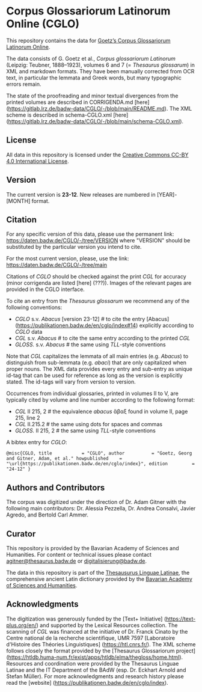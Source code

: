 # Corpus Glossariorum Latinorum Online (CGLO)

This repository contains the data for 
[Goetz’s Corpus Glossariorum Latinorum Online](https://publikationen.badw.de/en/cglo/index).

The data consists of G. Goetz et al., *Corpus glossariorum Latinorum* (Leipzig: Teubner, 1888–1923), volumes 6 and 7 (= *Thesaurus glossarum*) in XML and markdown formats. They have been manually corrected from OCR text, in particular the lemmata and Greek words, but many typographic errors remain.

The state of the proofreading and minor textual divergences from the printed volumes are described in CORRIGENDA.md [here] (https://gitlab.lrz.de/badw-data/CGLO/-/blob/main/README.md). 
The XML scheme is described in schema-CGLO.xml [here] (https://gitlab.lrz.de/badw-data/CGLO/-/blob/main/schema-CGLO.xml).

## License

All data in this repository is licensed under the [Creative Commons CC-BY 4.0 International License](https://creativecommons.org/licenses/by/4.0/deed.en).

## Version

The current version is **23-12**. New releases are numbered in [YEAR]-[MONTH] format.

## Citation

For any specific version of this data, please use the permanent link: https://daten.badw.de/CGLO/-/tree/VERSION 
where "VERSION" should be substituted by the particular version you intend to cite.

For the most current version, please, use the link: https://daten.badw.de/CGLO/-/tree/main

Citations of *CGLO* should be checked against the print *CGL* for accuracy (minor corrigenda are listed [here] (???)). Images of the relevant pages are provided in the CGLO interface.

To cite an entry from the *Thesaurus glossarum* we recommend any of the following conventions:
- *CGLO* s.v. *Abacus* [version 23-12]  # to cite the entry [Abacus] (https://publikationen.badw.de/en/cglo/index#14) explicitly according to *CGLO* data
- *CGL* s.v. *Abacus*  # to cite the same entry according to the printed *CGL* 
- *GLOSS.* s.v. *Abacus*  # the same using *TLL*-style conventions

Note that *CGL* capitalizes the lemmata of all main entries (e.g. *Abacus*) to distinguish from sub-lemmata (e.g. *abaci*) that are only capitalized when proper nouns.
The XML data provides every entry and sub-entry as unique id-tag that can be used for reference as long as the version is explicitly stated. The id-tags will vary from version to version.

Occurrences from individual glossaries, printed in volumes II to V, are typically cited by volume and line number according to the following format:
- *CGL* II 215, 2  # the equivalence *abacus* ἄβαξ found in volume II, page 215, line 2
- *CGL* II.215.2  # the same using dots for spaces and commas
- *GLOSS.* II 215, 2  # the same using *TLL*-style conventions

A bibtex entry for *CGLO*:

`@misc{CGLO,
	title 			= "CGLO",
	author			= "Goetz, Georg and Gitner, Adam, et al."
	howpublished	= "\url{https://publikationen.badw.de/en/cglo/index}",
	edition			= "24-12"
	}`

## Authors and Contributors

The corpus was digitized under the direction of Dr. Adam Gitner with the following main contributors: Dr. Alessia Pezzella, Dr. Andrea Consalvi, Javier Agredo, and Bertold Carl Ammer.

## Curator

This repository is provided by the Bavarian Academy of Sciences and Humanities. For content or technical issues please contact agitner@thesaurus.badw.de or digitalisierung@badw.de.

The data in this repository is part of the [Thesausurus Linguae Latinae](https://thesaurus.badw.de/), the comprehensive ancient Latin dictionary provided by the [Bavarian Academy of Sciences and Humanities](https://badw.de). 

## Acknowledgments

The digitization was generously funded by the [Text+ Initiative] (https://text-plus.org/en/) and supported by the Lexical Resources collection. 
The scanning of *CGL* was financed at the initiative of Dr. Franck Cinato by the Centre national de la recherche scientifique, UMR 7597 [Laboratoire d'Histoire des Théories Linguistiques] (https://htl.cnrs.fr/).
The XML scheme follows closely the format provided by the [Thesaurus Glossariorum project] (https://htldb.huma-num.fr/exist/apps/htldb/elma/thegloss/home.html).
Resources and coordination were provided by the Thesaurus Linguae Latinae and the IT Department of the BAdW (esp. Dr. Eckhart Arnold and Stefan Müller).
For more acknowledgments and research history please read the [website] (https://publikationen.badw.de/en/cglo/index). 

